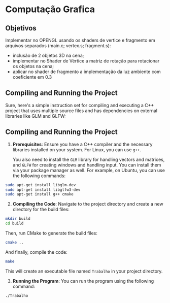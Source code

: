 # Computação Grafica

## Objetivos 

Implementar no OPENGL usando os shaders de vertice e fragmento em arquivos separados (main.c; vertex.s; fragment.s):

* inclusão de 2 objetos 3D na cena;
* implementar no Shader de Vértice a matriz de rotação para rotacionar os objetos na cena;
* aplicar no shader de fragmento a implementação da luz ambiente com coeficiente em 0.3


## Compiling and Running the Project

Sure, here's a simple instruction set for compiling and executing a C++ project that uses multiple source files and has dependencies on external libraries like GLM and GLFW:

## Compiling and Running the Project

1. **Prerequisites**: Ensure you have a C++ compiler and the necessary libraries installed on your system. For Linux, you can use `g++`.

    You also need to install the `GLM` library for handling vectors and matrices, and `GLFW` for creating windows and handling input. You can install them via your package manager as well. For example, on Ubuntu, you can use the following commands:

```bash
sudo apt-get install libglm-dev
sudo apt-get install libglfw3-dev
sudo apt-get install g++ cmake
```

2. **Compiling the Code**: Navigate to the project directory and create a new directory for the build files:

```bash
mkdir build
cd build
```

Then, run CMake to generate the build files:

```bash
cmake ..
```

And finally, compile the code:

```bash
make
```

This will create an executable file named `Trabalho` in your project directory.


3. **Running the Program**: You can run the program using the following command:

```bash
./Trabalho
```
